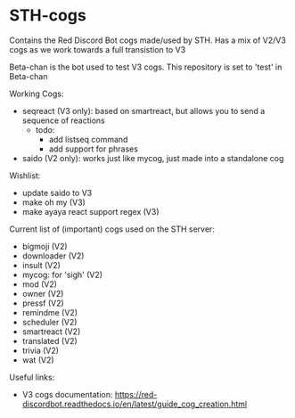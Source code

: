# STH-cogs
Contains the Red Discord Bot cogs made/used by STH. 
Has a mix of V2/V3 cogs as we work towards a full transistion to V3 

Beta-chan is the bot used to test V3 cogs. This repository is set to 'test' in Beta-chan

Working Cogs:
- seqreact (V3 only): based on smartreact, but allows you to send a sequence of reactions
  - todo: 
    - add listseq command
    - add support for phrases
- saido (V2 only): works just like mycog, just made into a standalone cog

Wishlist: 
- update saido to V3
- make oh my (V3)
- make ayaya react support regex (V3)

Current list of (important) cogs used on the STH server: 
- bigmoji (V2)
- downloader (V2)
- insult (V2)
- mycog: for 'sigh' (V2)
- mod (V2)
- owner (V2)
- pressf (V2)
- remindme (V2)
- scheduler (V2)
- smartreact (V2)
- translated (V2)
- trivia (V2)
- wat (V2)

Useful links:
- V3 cogs documentation: https://red-discordbot.readthedocs.io/en/latest/guide_cog_creation.html
